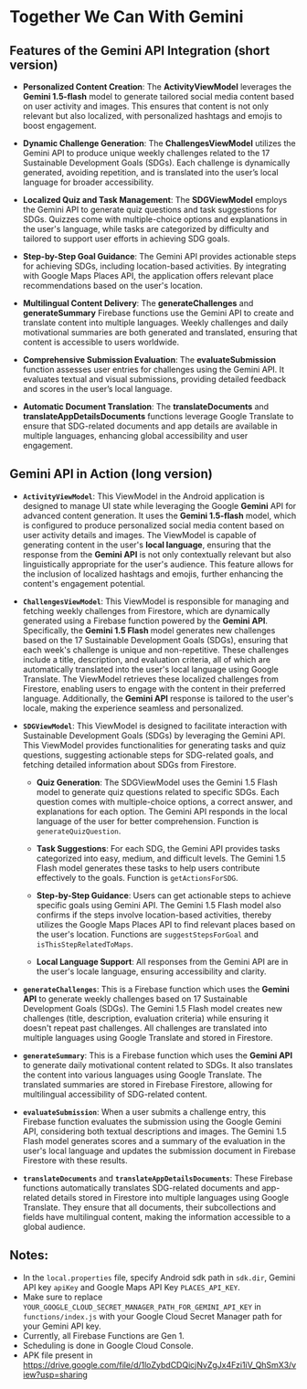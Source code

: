 # Together We Can With Gemini


## Features of the Gemini API Integration (short version)

- **Personalized Content Creation**: The **ActivityViewModel** leverages the **Gemini 1.5-flash** model to generate tailored social media content based on user activity and images. This ensures that content is not only relevant but also localized, with personalized hashtags and emojis to boost engagement.

- **Dynamic Challenge Generation**: The **ChallengesViewModel** utilizes the Gemini API to produce unique weekly challenges related to the 17 Sustainable Development Goals (SDGs). Each challenge is dynamically generated, avoiding repetition, and is translated into the user’s local language for broader accessibility.

- **Localized Quiz and Task Management**: The **SDGViewModel** employs the Gemini API to generate quiz questions and task suggestions for SDGs. Quizzes come with multiple-choice options and explanations in the user's language, while tasks are categorized by difficulty and tailored to support user efforts in achieving SDG goals.

- **Step-by-Step Goal Guidance**: The Gemini API provides actionable steps for achieving SDGs, including location-based activities. By integrating with Google Maps Places API, the application offers relevant place recommendations based on the user's location.

- **Multilingual Content Delivery**: The **generateChallenges** and **generateSummary** Firebase functions use the Gemini API to create and translate content into multiple languages. Weekly challenges and daily motivational summaries are both generated and translated, ensuring that content is accessible to users worldwide.

- **Comprehensive Submission Evaluation**: The **evaluateSubmission** function assesses user entries for challenges using the Gemini API. It evaluates textual and visual submissions, providing detailed feedback and scores in the user’s local language.

- **Automatic Document Translation**: The **translateDocuments** and **translateAppDetailsDocuments** functions leverage Google Translate to ensure that SDG-related documents and app details are available in multiple languages, enhancing global accessibility and user engagement.


## Gemini API in Action (long version)

- **`ActivityViewModel`**: This ViewModel in the Android application is designed to manage UI state while leveraging the Google **Gemini** API for advanced content generation. It uses the **Gemini 1.5-flash** model, which is configured to produce personalized social media content based on user activity details and images. The ViewModel is capable of generating content in the user's **local language**, ensuring that the response from the **Gemini API** is not only contextually relevant but also linguistically appropriate for the user's audience. This feature allows for the inclusion of localized hashtags and emojis, further enhancing the content's engagement potential.

- **`ChallengesViewModel`**: This ViewModel is responsible for managing and fetching weekly challenges from Firestore, which are dynamically generated using a Firebase function powered by the **Gemini API**. Specifically, the **Gemini 1.5 Flash** model generates new challenges based on the 17 Sustainable Development Goals (SDGs), ensuring that each week's challenge is unique and non-repetitive. These challenges include a title, description, and evaluation criteria, all of which are automatically translated into the user's local language using Google Translate. The ViewModel retrieves these localized challenges from Firestore, enabling users to engage with the content in their preferred language. Additionally, the **Gemini API** response is tailored to the user's locale, making the experience seamless and personalized.

- **`SDGViewModel`**: This ViewModel is designed to facilitate interaction with Sustainable Development Goals (SDGs) by leveraging the Gemini API. This ViewModel provides functionalities for generating tasks and quiz questions, suggesting actionable steps for SDG-related goals, and fetching detailed information about SDGs from Firestore. 

    - **Quiz Generation**: The SDGViewModel uses the Gemini 1.5 Flash model to generate quiz questions related to specific SDGs. Each question comes with multiple-choice options, a correct answer, and explanations for each option. The Gemini API responds in the local language of the user for better comprehension. Function is `generateQuizQuestion`.

    - **Task Suggestions**: For each SDG, the Gemini API provides tasks categorized into easy, medium, and difficult levels. The Gemini 1.5 Flash model generates these tasks to help users contribute effectively to the goals. Function is `getActionsForSDG`.

    - **Step-by-Step Guidance**: Users can get actionable steps to achieve specific goals using Gemini API. The Gemini 1.5 Flash model also confirms if the steps involve location-based activities, thereby utilizes the Google Maps Places API to find relevant places based on the user's location. Functions are `suggestStepsForGoal` and `isThisStepRelatedToMaps`.

    - **Local Language Support**: All responses from the Gemini API are in the user's locale language, ensuring accessibility and clarity.


- **`generateChallenges`**: This is a Firebase function which uses the **Gemini API** to generate weekly challenges based on 17 Sustainable Development Goals (SDGs). The Gemini 1.5 Flash model creates new challenges (title, description, evaluation criteria) while ensuring it doesn't repeat past challenges. All challenges are translated into multiple languages using Google Translate and stored in Firestore.

- **`generateSummary`**: This is a Firebase function which uses the **Gemini API** to generate daily motivational content related to SDGs. It also translates the content into various languages using Google Translate. The translated summaries are stored in Firebase Firestore, allowing for multilingual accessibility of SDG-related content.

- **`evaluateSubmission`**: When a user submits a challenge entry, this Firebase function evaluates the submission using the Google Gemini API, considering both textual descriptions and images. The Gemini 1.5 Flash model generates scores and a summary of the evaluation in the user's local language and updates the submission document in Firebase Firestore with these results.

- **`translateDocuments`** and **`translateAppDetailsDocuments`**: These Firebase functions automatically translates SDG-related documents and app-related details stored in Firestore into multiple languages using Google Translate. They ensure that all documents, their subcollections and fields have multilingual content, making the information accessible to a global audience.

## Notes:
- In the `local.properties` file, specify Android sdk path in `sdk.dir`, Gemini API key `apiKey` and Google Maps API Key `PLACES_API_KEY`.
- Make sure to replace `YOUR_GOOGLE_CLOUD_SECRET_MANAGER_PATH_FOR_GEMINI_API_KEY` in `functions/index.js` with your Google Cloud Secret Manager path for your Gemini API key.
- Currently, all Firebase Functions are Gen 1.
- Scheduling is done in Google Cloud Console.
- APK file present in https://drive.google.com/file/d/1loZybdCDQicjNvZgJx4Fzi1iV_QhSmX3/view?usp=sharing


